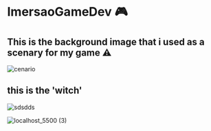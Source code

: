 # ImersaoGameDev  :video_game:	

##  This is the background image that i used as a scenary for my game :warning:	
![cenario](https://user-images.githubusercontent.com/61792159/85351559-76f72500-b4da-11ea-9f1f-f2261799ccd2.png)


## this is the 'witch'
![sdsdds](https://user-images.githubusercontent.com/61792159/85352386-34cee300-b4dc-11ea-8110-197d42553882.png)

![localhost_5500 (3)](https://user-images.githubusercontent.com/61792159/85352223-d0138880-b4db-11ea-8db9-ae796832c22b.gif)

